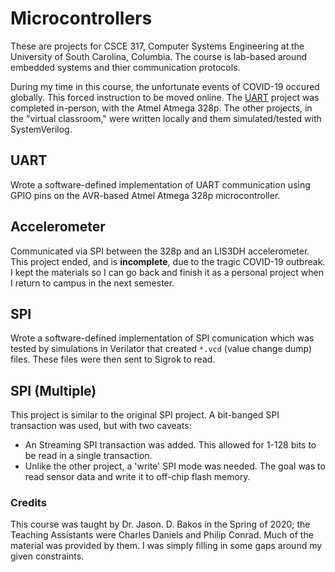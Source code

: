 # Microcontrollers
These are projects for CSCE 317, Computer Systems Engineering at the University of South Carolina, Columbia. The course is lab-based around embedded systems and thier communication protocols.

During my time in this course, the unfortunate events of COVID-19 occured globally. This forced instruction to be moved online. 
The [UART](#UART) project was completed in-person, with the Atmel Atmega 328p. The other projects, in the "virtual classroom," were written locally and them simulated/tested with SystemVerilog. 

## UART
Wrote a software-defined implementation of UART communication using GPIO pins on the AVR-based Atmel Atmega 328p microcontroller.

## Accelerometer
Communicated via SPI between the 328p and an LIS3DH accelerometer. This project ended, and is __incomplete__, due to the tragic COVID-19 outbreak. I kept the materials so I can go back and finish it as a personal project when I return to campus in the next semester.   

## SPI
Wrote a software-defined implementation of SPI comunication which was tested by simulations in Verilator that created `*.vcd` (value change dump) files. These files were then sent to Sigrok to read.

## SPI (Multiple)
This project is similar to the original SPI project. A bit-banged SPI transaction was used, but with two caveats:
  * An Streaming SPI transaction was added. This allowed for 1-128 bits to be read in a single transaction.
  * Unlike the other project, a 'write' SPI mode was needed.
The goal was to read sensor data and write it to off-chip flash memory.

### Credits
This course was taught by Dr. Jason. D. Bakos in the Spring of 2020; the Teaching Assistants were Charles Daniels and Philip Conrad. Much of the material was provided by them. I was simply filling in some gaps around my given constraints.
